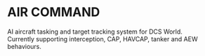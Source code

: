 # AIR COMMAND

AI aircraft tasking and target tracking system for DCS World.  
Currently supporting interception, CAP, HAVCAP, tanker and AEW behaviours.

